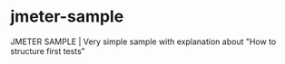 # jmeter-sample
JMETER SAMPLE | Very simple sample with explanation about "How to structure first tests"
